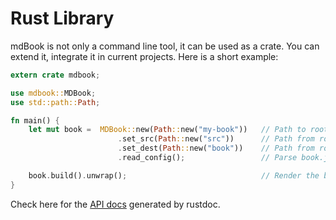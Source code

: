 # Rust Library

mdBook is not only a command line tool, it can be used as a crate. You can extend it,
integrate it in current projects. Here is a short example:

```rust
extern crate mdbook;

use mdbook::MDBook;
use std::path::Path;

fn main() {
    let mut book =  MDBook::new(Path::new("my-book"))   // Path to root
                        .set_src(Path::new("src"))      // Path from root to source directory
                        .set_dest(Path::new("book"))    // Path from root to output directory
                        .read_config();                 // Parse book.json file for configuration

    book.build().unwrap();                              // Render the book
}
```

Check here for the [API docs](../mdbook/index.html) generated by rustdoc.
